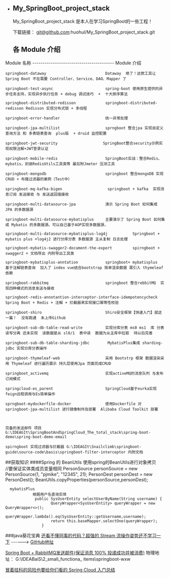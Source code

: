 * ## My_SpringBoot_project_stack

  My_SpringBoot_project_stack 是本人在学习SpringBoot的一些工程！

  下载链接： git@github.com:huohul/My_SpringBoot_project_stack.git
  
    ## 各 Module 介绍
 Module 名称             ----------------------------------------                 Module 介绍                                                 

    springboot-dataway                          Dataway  绝了！这款工具让 Spring Boot 不在需要 Controller、Service、DAO、Mapper 了
   
    springboot-test-async                       spring-boot 使用原生提供的异步任务支持，实现异步执行任务 + debug 调试技巧  +  十大排序算法
    
    springboot-distributed-redisson             springboot-distributed-redisson Redisson 实现分布式锁 + 多线程
    
    springboot-error-handler                    统一异常处理
   
    springboot-jpa-multilist                    sprngboot 整合jpa 实现自定义查询方法 和 多表链表查询  plus版  + druid 监控配置
    
    springboot-jwt-security                    SpringBoot整合security示例实现权限注解+JWT登录认证
    
    springboot-mobile-redis                     SpringBoot实战：整合Redis、mybatis，封装RedisUtils工具类等 最后附Jmeter 压测工具
    
    springboot-mongodb                          springboot 整合mongoDB 实现CRUD + 布隆过滤器的案例（Test中）    
    
    springboot-mq-kafka-bigen                    springboot + kafka  实现消息订阅 发送接收 与 发送返回值接收
        
    springboot-multi-datasource-jpa             演示 Spring Boot 如何集成 JPA 的多数据源
    
    springboot-multi-datasource-mybatisplus     主要演示了 Spring Boot 如何集成 Mybatis 的多数据源。可以自己基于AOP实现多数据源，
                                                             
    springboot-multi-datasource-mybatisplus-log4j           Springboot + mybatis plus +log4j2 进行分库分表 多数据源 主从复制 日志处理
    
    springboot-mybatis-swagger2-document-the-export         spirngboot +  swagger2 + 文档导出 内附导出工具类
    
    springboot-mybatisplus-anntation            springboot+ mybatisplus  基于注解链表查询  加入了 index vue结合bootstrap 简单渲染数据 需引入 thymeleaf 依赖
   
    springboot-rabbitmq                         springboot 整合rebbitMQ  实现四种模式的消息发送与接收        
    
    springboot-redis-annotantion-interceptor-interface-idempotencycheck  Spring Boot + Redis + 注解 + 拦截器来实现接口幂等性校验
    
    springboot-shiro                            Shiro安全框架【快速入门】就这一篇！  没有跑通  未上传Github
    
    springboot-sub-db-table-read-write          实现分库分表 ms0 ms1  库 分表   读写分离 还未实现  读数据是从 sl0/1  表中读  数据为从主库中拉取  待以后完善
   
    springboot-sub-db-table-sharding-jdbc        MybatisPlus集成 sharding-jdbc 实现分库分表操作
   
    springboot-thymeleaf-web                    采用 Bootstrp 框架 数据渲染采用 Thymeleaf 进行遍历展示 持久层使用Jpa 页面完成CRUD
    
    springboot_activemq                         实现activeMQ的消息队列 与发布订阅模式

    springcloud-es_parent                       SpringCloud基于eurka​​实现feign远程调用与Es简单操作
    
    sprngboot-mydockerfile-docker               使用Dockerfile 对springboot-jpa-multilist 进行镜像制作及部署  Alibaba Cloud Toolkit 部署
    
    

    完备的发送邮件 项目 G:\IDEAGIt\SpringBootAndSpringCloud_The_total_stack\spring-boot-demo\spring-boot-demo-email 

    spirngboot 实现过滤器与拦截器 G:\IDEAGIt\Snailclimb\springboot-guide\source-code\basis\springboot-filter-interceptor 内附文档




##获取知识 
 ####Spring 的 BeanUtils
      使用spring的BeanUtils进行对象拷贝   
                    //要保证实体类成员变量相同 
                    PersonSource personSource = new PersonSource(1, "pjmike", "12345", 21);
                    PersonDest personDest = new PersonDest();
                    BeanUtils.copyProperties(personSource,personDest);
                    
      mybatisPlus 
                根据用户名查询实体
                 public SysUserEntity selectUserByName(String username) {
                        QueryWrapper<SysUserEntity> queryWrapper = new QueryWrapper<>();
                        queryWrapper.lambda().eq(SysUserEntity::getUsername,username);
                        return this.baseMapper.selectOne(queryWrapper);
                    }
                    
                    
  ###java葵花宝典
   [还看不懂同事的代码？超强的 Stream 流操作姿势还不学习一下](https://mp.weixin.qq.com/s/4yJarUD3PhBrxa2Z2RmPag)  ------>  [GitHub地址](https://github.com/niumoo/jdk-feature/blob/master/src/main/java/net/codingme/feature/jdk8/Jdk8Stream.java )
   
   [Spring Boot + RabbitMQ发送邮件(保证消息 100% 投递成功并被消费)](https://mp.weixin.qq.com/s/nHmRJLatsvBNP3p3-Tb_7Q) 物理地址： G:\IDEABaiS\2_small_functiona_ items\springboot-wxw
   
   [冒着挂科的风险也要给你们看的 Spring Cloud 入门总结](https://mp.weixin.qq.com/s/zu39BPRXotuWm6g3R8Dr8w)